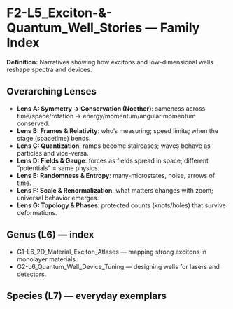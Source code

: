 # F2-L5_Exciton-&-Quantum_Well_Stories — Family Index
**Definition:** Narratives showing how excitons and low-dimensional wells reshape spectra and devices.
## Overarching Lenses

- **Lens A: Symmetry -> Conservation (Noether)**: sameness across time/space/rotation → energy/momentum/angular momentum conserved.
- **Lens B: Frames & Relativity**: who’s measuring; speed limits; when the stage (spacetime) bends.
- **Lens C: Quantization**: ramps become staircases; waves behave as particles and vice-versa.
- **Lens D: Fields & Gauge**: forces as fields spread in space; different “potentials” = same physics.
- **Lens E: Randomness & Entropy**: many-microstates, noise, arrows of time.
- **Lens F: Scale & Renormalization**: what matters changes with zoom; universal behavior emerges.
- **Lens G: Topology & Phases**: protected counts (knots/holes) that survive deformations.

## Genus (L6) — index
- G1-L6_2D_Material_Exciton_Atlases — mapping strong excitons in monolayer materials.
- G2-L6_Quantum_Well_Device_Tuning — designing wells for lasers and detectors.
## Species (L7) — everyday exemplars
